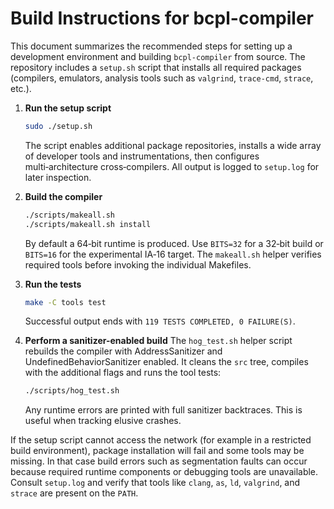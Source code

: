 # Build Instructions for bcpl-compiler

This document summarizes the recommended steps for setting up a development environment and building
`bcpl-compiler` from source.  The repository includes a `setup.sh` script that installs
all required packages (compilers, emulators, analysis tools such as `valgrind`,
`trace-cmd`, `strace`, etc.).

1. **Run the setup script**
   ```sh
   sudo ./setup.sh
   ```
   The script enables additional package repositories, installs a wide array of
   developer tools and instrumentations, then configures multi‑architecture
   cross‑compilers.  All output is logged to `setup.log` for later inspection.

2. **Build the compiler**
   ```sh
   ./scripts/makeall.sh
   ./scripts/makeall.sh install
   ```
   By default a 64‑bit runtime is produced.  Use `BITS=32` for a 32‑bit
   build or `BITS=16` for the experimental IA‑16 target.  The `makeall.sh`
   helper verifies required tools before invoking the individual Makefiles.

3. **Run the tests**
   ```sh
   make -C tools test
   ```
   Successful output ends with `119 TESTS COMPLETED, 0 FAILURE(S)`.

4. **Perform a sanitizer-enabled build**
   The `hog_test.sh` helper script rebuilds the compiler with AddressSanitizer
   and UndefinedBehaviorSanitizer enabled.  It cleans the `src` tree, compiles
   with the additional flags and runs the tool tests:

   ```sh
   ./scripts/hog_test.sh
   ```
   Any runtime errors are printed with full sanitizer backtraces.  This is
   useful when tracking elusive crashes.

If the setup script cannot access the network (for example in a restricted
build environment), package installation will fail and some tools may be
missing.  In that case build errors such as segmentation faults can occur
because required runtime components or debugging tools are unavailable.
Consult `setup.log` and verify that tools like `clang`, `as`, `ld`, `valgrind`,
and `strace` are present on the `PATH`.
